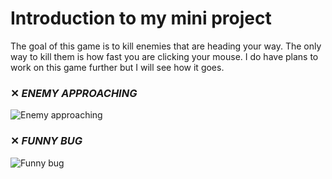 # Introduction to my mini project

The goal of this game is to kill enemies that are heading your way. The only way to kill them is how fast you are clicking your mouse. I do have plans to work on this game further but I will see how it goes.

### ✕ ***ENEMY APPROACHING***
![Enemy approaching](https://github.com/90poitu/demo_game/blob/main/Screenshots/gameplay.png?raw=true)
### ✕ ***FUNNY BUG***
![Funny bug](https://raw.githubusercontent.com/90poitu/demo_game/main/Screenshots/233r.png)
